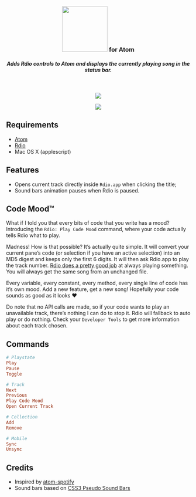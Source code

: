 <div align="center">
  <h3 valign="middle">
    <img src="https://f.cloud.github.com/assets/436043/2303465/90386194-a1bf-11e3-98d9-b5f9c951be95.png" width="124">
    for Atom
  </h3>
  <h5>Adds Rdio controls to Atom and displays the currently playing song in the status bar.</h5>
  <br>
  <p><img src="https://f.cloud.github.com/assets/436043/2303457/70953200-a1be-11e3-8216-5e26b4f88369.gif"></p>
  <p><img src="https://f.cloud.github.com/assets/436043/2303448/3d0476ea-a1bd-11e3-8398-7086c2bb13f4.png"></p>
</div>

## Requirements
- [Atom](https://atom.io/)
- [Rdio](https://rd.io)
- Mac OS X (applescript)

## Features
- Opens current track directly inside `Rdio.app` when clicking the title;
- Sound bars animation pauses when Rdio is paused.

## Code Mood™
What if I told you that every bits of code that you write has a mood? Introducing the `Rdio: Play Code Mood` command, where your code actually tells Rdio what to play.

Madness! How is that possible? It’s actually quite simple. It will convert your current pane’s code (or selection if you have an active selection) into an MD5 digest and keeps only the first 6 digits. It will then ask Rdio.app to play the track number. [Rdio does a pretty good job](https://gist.github.com/EtienneLem/9339045) at always playing something. You will always get the same song from an unchanged file.

Every variable, every constant, every method, every single line of code has it’s own mood. Add a new feature, get a new song! Hopefully your code sounds as good as it looks :heart:

Do note that no API calls are made, so if your code wants to play an unavailable track, there’s nothing I can do to stop it. Rdio will fallback to auto play or do nothing. Check your `Developer Tools` to get more information about each track chosen.

## Commands
```rb
# Playstate
Play
Pause
Toggle

# Track
Next
Previous
Play Code Mood
Open Current Track

# Collection
Add
Remove

# Mobile
Sync
Unsync
```

## Credits
- Inspired by [atom-spotify](https://atom.io/packages/atom-spotify)
- Sound bars based on [CSS3 Pseudo Sound Bars](http://codepen.io/jackrugile/pen/CkAbG)
